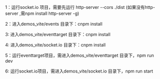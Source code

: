 1：运行socket.io 项目，需要先运行
http-server --cors ./dist            (如果没有http-server ,需npm install http-server -g)

2：进入demos_vite/events 目录下：cnpm install

3: 进入demos_vite/eventtarget 目录下：cnpm install

4: 进入demos_vite/socket.io 目录下：cnpm install


5：运行eventtarget项目，需进入demos_vite/eventtarget 目录下，npm run dev

6: 运行socket.io项目，需进入demos_vite/socket.io 目录下，npm run start